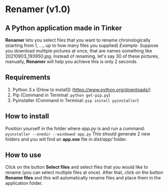 # Renamer (v1.0)
## A Python application made in Tinker


**Renamer** lets you select files that you want to rename chronologically (starting from 1, ..., up to how many files you supplied)
_Example:_ Suppose you download multiple pictures at once, that are names something like 20210903_193950.jpg. Instead of renaming, let's say 30 of these pictures, manually, **Renamer** will help you achieve this is only 2 seconds.

## Requirements
1. Python 3.x ([How to install]) (https://www.python.org/downloads/)
2. Pip (Command in Terminal: `python get-pip.py`) 
3. Pyinstaller (Command in Terminal: `pip install pyinstaller`)

## How to install
Position yourself in the folder where _app.py_ is and run a command: `pyinstaller --onedir --windowed app.py`
This should generate 2 new folders and you will find an **app.exe** file in _dist/app/_ folder.

## How to use
Click on the button **Select files** and select files that you would like to rename (you can select multiple files at once).
After that, click on the button **Rename files** and this will automatically rename files and place them in the application folder.
